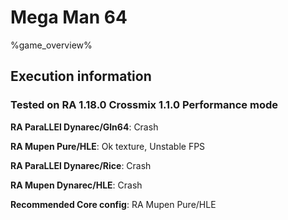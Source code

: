 # Mega Man 64 

%game_overview%

## Execution information

### Tested on RA 1.18.0 Crossmix 1.1.0 Performance mode

**RA ParaLLEl Dynarec/Gln64**: Crash

**RA Mupen Pure/HLE**: Ok texture, Unstable FPS

**RA ParaLLEl Dynarec/Rice**: Crash

**RA Mupen Dynarec/HLE**: Crash

**Recommended Core config**: RA Mupen Pure/HLE